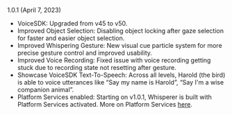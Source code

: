 1.0.1 (April 7, 2023)
- VoiceSDK: Upgraded from v45 to v50.
- Improved Object Selection: Disabling object locking after gaze selection for faster and easier object selection.
- Improved Whispering Gesture: New visual cue particle system for more precise gesture control and improved usability.
- Improved Voice Recording: Fixed issue with voice recording getting stuck due to recording state not resetting after gesture.
- Showcase VoiceSDK Text-To-Speech: Across all levels, Harold (the bird) is able to voice utterances like “Say my name is Harold”, “Say I'm a wise companion animal”.
- Platform Services enabled: Starting on v1.0.1, Whisperer is built with Platform Services activated. More on Platform Services [here](https://developer.oculus.com/documentation/unity/voice-sdk-platform-integration/).
